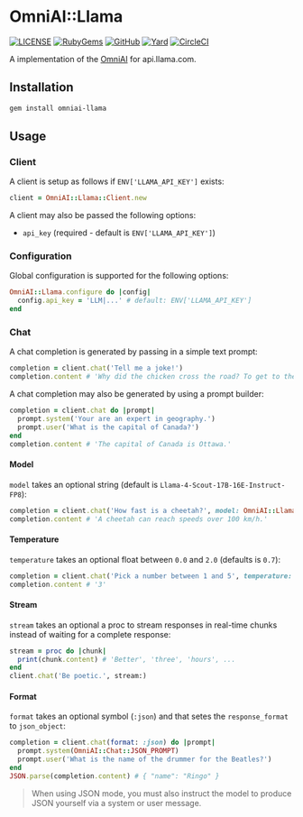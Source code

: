 # OmniAI::Llama

[![LICENSE](https://img.shields.io/badge/license-MIT-blue.svg)](https://github.com/ksylvest/omniai-llama/blob/main/LICENSE)
[![RubyGems](https://img.shields.io/gem/v/omniai-llama)](https://rubygems.org/gems/omniai-llama)
[![GitHub](https://img.shields.io/badge/github-repo-blue.svg)](https://github.com/ksylvest/omniai-llama)
[![Yard](https://img.shields.io/badge/docs-site-blue.svg)](https://omniai-llama.ksylvest.com)
[![CircleCI](https://img.shields.io/circleci/build/github/ksylvest/omniai-llama)](https://circleci.com/gh/ksylvest/omniai-llama)

A implementation of the [OmniAI](https://github.com/ksylvest/omniai) for api.llama.com.

## Installation

```sh
gem install omniai-llama
```

## Usage

### Client

A client is setup as follows if `ENV['LLAMA_API_KEY']` exists:

```ruby
client = OmniAI::Llama::Client.new
```

A client may also be passed the following options:

- `api_key` (required - default is `ENV['LLAMA_API_KEY']`)

### Configuration

Global configuration is supported for the following options:

```ruby
OmniAI::Llama.configure do |config|
  config.api_key = 'LLM|...' # default: ENV['LLAMA_API_KEY']
end
```

### Chat

A chat completion is generated by passing in a simple text prompt:

```ruby
completion = client.chat('Tell me a joke!')
completion.content # 'Why did the chicken cross the road? To get to the other side.'
```

A chat completion may also be generated by using a prompt builder:

```ruby
completion = client.chat do |prompt|
  prompt.system('Your are an expert in geography.')
  prompt.user('What is the capital of Canada?')
end
completion.content # 'The capital of Canada is Ottawa.'
```

#### Model

`model` takes an optional string (default is `Llama-4-Scout-17B-16E-Instruct-FP8`):

```ruby
completion = client.chat('How fast is a cheetah?', model: OmniAI::Llama::Chat::Model::LLAMA_4_SCOUT)
completion.content # 'A cheetah can reach speeds over 100 km/h.'
```

#### Temperature

`temperature` takes an optional float between `0.0` and `2.0` (defaults is `0.7`):

```ruby
completion = client.chat('Pick a number between 1 and 5', temperature: 2.0)
completion.content # '3'
```

#### Stream

`stream` takes an optional a proc to stream responses in real-time chunks instead of waiting for a complete response:

```ruby
stream = proc do |chunk|
  print(chunk.content) # 'Better', 'three', 'hours', ...
end
client.chat('Be poetic.', stream:)
```

#### Format

`format` takes an optional symbol (`:json`) and that setes the `response_format` to `json_object`:

```ruby
completion = client.chat(format: :json) do |prompt|
  prompt.system(OmniAI::Chat::JSON_PROMPT)
  prompt.user('What is the name of the drummer for the Beatles?')
end
JSON.parse(completion.content) # { "name": "Ringo" }
```

> When using JSON mode, you must also instruct the model to produce JSON yourself via a system or user message.
